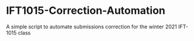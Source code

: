 # IFT1015-Correction-Automation
 A simple script to automate submissions correction for the winter 2021 IFT-1015 class
